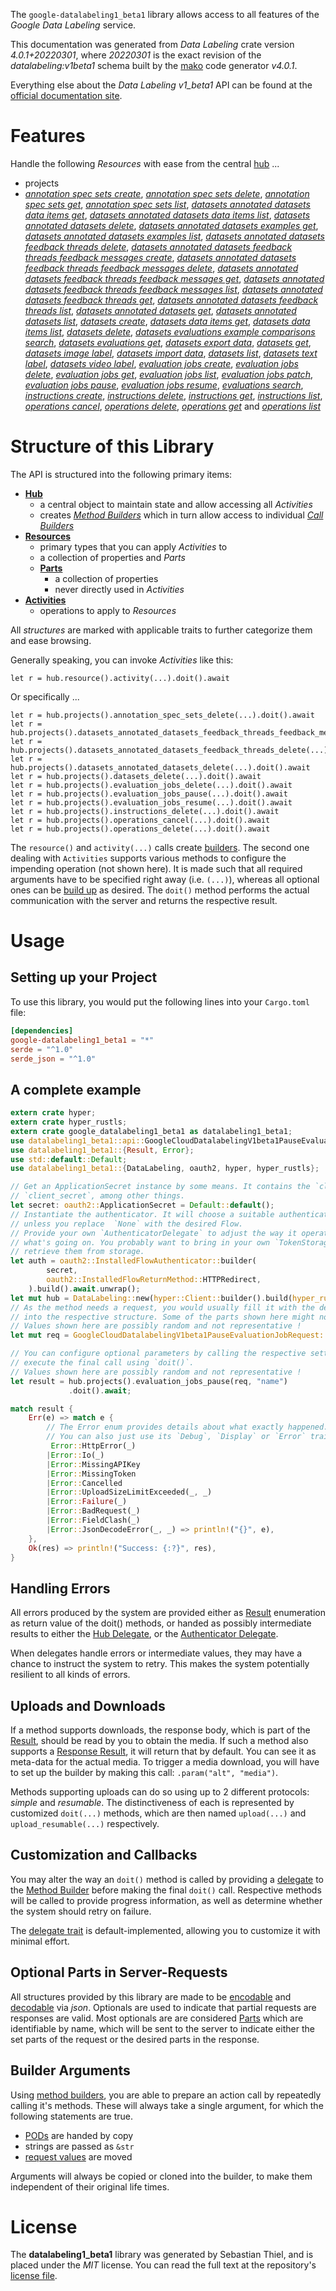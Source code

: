 <!---
DO NOT EDIT !
This file was generated automatically from 'src/generator/templates/api/README.md.mako'
DO NOT EDIT !
-->
The `google-datalabeling1_beta1` library allows access to all features of the *Google Data Labeling* service.

This documentation was generated from *Data Labeling* crate version *4.0.1+20220301*, where *20220301* is the exact revision of the *datalabeling:v1beta1* schema built by the [mako](http://www.makotemplates.org/) code generator *v4.0.1*.

Everything else about the *Data Labeling* *v1_beta1* API can be found at the
[official documentation site](https://cloud.google.com/data-labeling/docs/).
# Features

Handle the following *Resources* with ease from the central [hub](https://docs.rs/google-datalabeling1_beta1/4.0.1+20220301/google_datalabeling1_beta1/DataLabeling) ... 

* projects
 * [*annotation spec sets create*](https://docs.rs/google-datalabeling1_beta1/4.0.1+20220301/google_datalabeling1_beta1/api::ProjectAnnotationSpecSetCreateCall), [*annotation spec sets delete*](https://docs.rs/google-datalabeling1_beta1/4.0.1+20220301/google_datalabeling1_beta1/api::ProjectAnnotationSpecSetDeleteCall), [*annotation spec sets get*](https://docs.rs/google-datalabeling1_beta1/4.0.1+20220301/google_datalabeling1_beta1/api::ProjectAnnotationSpecSetGetCall), [*annotation spec sets list*](https://docs.rs/google-datalabeling1_beta1/4.0.1+20220301/google_datalabeling1_beta1/api::ProjectAnnotationSpecSetListCall), [*datasets annotated datasets data items get*](https://docs.rs/google-datalabeling1_beta1/4.0.1+20220301/google_datalabeling1_beta1/api::ProjectDatasetAnnotatedDatasetDataItemGetCall), [*datasets annotated datasets data items list*](https://docs.rs/google-datalabeling1_beta1/4.0.1+20220301/google_datalabeling1_beta1/api::ProjectDatasetAnnotatedDatasetDataItemListCall), [*datasets annotated datasets delete*](https://docs.rs/google-datalabeling1_beta1/4.0.1+20220301/google_datalabeling1_beta1/api::ProjectDatasetAnnotatedDatasetDeleteCall), [*datasets annotated datasets examples get*](https://docs.rs/google-datalabeling1_beta1/4.0.1+20220301/google_datalabeling1_beta1/api::ProjectDatasetAnnotatedDatasetExampleGetCall), [*datasets annotated datasets examples list*](https://docs.rs/google-datalabeling1_beta1/4.0.1+20220301/google_datalabeling1_beta1/api::ProjectDatasetAnnotatedDatasetExampleListCall), [*datasets annotated datasets feedback threads delete*](https://docs.rs/google-datalabeling1_beta1/4.0.1+20220301/google_datalabeling1_beta1/api::ProjectDatasetAnnotatedDatasetFeedbackThreadDeleteCall), [*datasets annotated datasets feedback threads feedback messages create*](https://docs.rs/google-datalabeling1_beta1/4.0.1+20220301/google_datalabeling1_beta1/api::ProjectDatasetAnnotatedDatasetFeedbackThreadFeedbackMessageCreateCall), [*datasets annotated datasets feedback threads feedback messages delete*](https://docs.rs/google-datalabeling1_beta1/4.0.1+20220301/google_datalabeling1_beta1/api::ProjectDatasetAnnotatedDatasetFeedbackThreadFeedbackMessageDeleteCall), [*datasets annotated datasets feedback threads feedback messages get*](https://docs.rs/google-datalabeling1_beta1/4.0.1+20220301/google_datalabeling1_beta1/api::ProjectDatasetAnnotatedDatasetFeedbackThreadFeedbackMessageGetCall), [*datasets annotated datasets feedback threads feedback messages list*](https://docs.rs/google-datalabeling1_beta1/4.0.1+20220301/google_datalabeling1_beta1/api::ProjectDatasetAnnotatedDatasetFeedbackThreadFeedbackMessageListCall), [*datasets annotated datasets feedback threads get*](https://docs.rs/google-datalabeling1_beta1/4.0.1+20220301/google_datalabeling1_beta1/api::ProjectDatasetAnnotatedDatasetFeedbackThreadGetCall), [*datasets annotated datasets feedback threads list*](https://docs.rs/google-datalabeling1_beta1/4.0.1+20220301/google_datalabeling1_beta1/api::ProjectDatasetAnnotatedDatasetFeedbackThreadListCall), [*datasets annotated datasets get*](https://docs.rs/google-datalabeling1_beta1/4.0.1+20220301/google_datalabeling1_beta1/api::ProjectDatasetAnnotatedDatasetGetCall), [*datasets annotated datasets list*](https://docs.rs/google-datalabeling1_beta1/4.0.1+20220301/google_datalabeling1_beta1/api::ProjectDatasetAnnotatedDatasetListCall), [*datasets create*](https://docs.rs/google-datalabeling1_beta1/4.0.1+20220301/google_datalabeling1_beta1/api::ProjectDatasetCreateCall), [*datasets data items get*](https://docs.rs/google-datalabeling1_beta1/4.0.1+20220301/google_datalabeling1_beta1/api::ProjectDatasetDataItemGetCall), [*datasets data items list*](https://docs.rs/google-datalabeling1_beta1/4.0.1+20220301/google_datalabeling1_beta1/api::ProjectDatasetDataItemListCall), [*datasets delete*](https://docs.rs/google-datalabeling1_beta1/4.0.1+20220301/google_datalabeling1_beta1/api::ProjectDatasetDeleteCall), [*datasets evaluations example comparisons search*](https://docs.rs/google-datalabeling1_beta1/4.0.1+20220301/google_datalabeling1_beta1/api::ProjectDatasetEvaluationExampleComparisonSearchCall), [*datasets evaluations get*](https://docs.rs/google-datalabeling1_beta1/4.0.1+20220301/google_datalabeling1_beta1/api::ProjectDatasetEvaluationGetCall), [*datasets export data*](https://docs.rs/google-datalabeling1_beta1/4.0.1+20220301/google_datalabeling1_beta1/api::ProjectDatasetExportDataCall), [*datasets get*](https://docs.rs/google-datalabeling1_beta1/4.0.1+20220301/google_datalabeling1_beta1/api::ProjectDatasetGetCall), [*datasets image label*](https://docs.rs/google-datalabeling1_beta1/4.0.1+20220301/google_datalabeling1_beta1/api::ProjectDatasetImageLabelCall), [*datasets import data*](https://docs.rs/google-datalabeling1_beta1/4.0.1+20220301/google_datalabeling1_beta1/api::ProjectDatasetImportDataCall), [*datasets list*](https://docs.rs/google-datalabeling1_beta1/4.0.1+20220301/google_datalabeling1_beta1/api::ProjectDatasetListCall), [*datasets text label*](https://docs.rs/google-datalabeling1_beta1/4.0.1+20220301/google_datalabeling1_beta1/api::ProjectDatasetTextLabelCall), [*datasets video label*](https://docs.rs/google-datalabeling1_beta1/4.0.1+20220301/google_datalabeling1_beta1/api::ProjectDatasetVideoLabelCall), [*evaluation jobs create*](https://docs.rs/google-datalabeling1_beta1/4.0.1+20220301/google_datalabeling1_beta1/api::ProjectEvaluationJobCreateCall), [*evaluation jobs delete*](https://docs.rs/google-datalabeling1_beta1/4.0.1+20220301/google_datalabeling1_beta1/api::ProjectEvaluationJobDeleteCall), [*evaluation jobs get*](https://docs.rs/google-datalabeling1_beta1/4.0.1+20220301/google_datalabeling1_beta1/api::ProjectEvaluationJobGetCall), [*evaluation jobs list*](https://docs.rs/google-datalabeling1_beta1/4.0.1+20220301/google_datalabeling1_beta1/api::ProjectEvaluationJobListCall), [*evaluation jobs patch*](https://docs.rs/google-datalabeling1_beta1/4.0.1+20220301/google_datalabeling1_beta1/api::ProjectEvaluationJobPatchCall), [*evaluation jobs pause*](https://docs.rs/google-datalabeling1_beta1/4.0.1+20220301/google_datalabeling1_beta1/api::ProjectEvaluationJobPauseCall), [*evaluation jobs resume*](https://docs.rs/google-datalabeling1_beta1/4.0.1+20220301/google_datalabeling1_beta1/api::ProjectEvaluationJobResumeCall), [*evaluations search*](https://docs.rs/google-datalabeling1_beta1/4.0.1+20220301/google_datalabeling1_beta1/api::ProjectEvaluationSearchCall), [*instructions create*](https://docs.rs/google-datalabeling1_beta1/4.0.1+20220301/google_datalabeling1_beta1/api::ProjectInstructionCreateCall), [*instructions delete*](https://docs.rs/google-datalabeling1_beta1/4.0.1+20220301/google_datalabeling1_beta1/api::ProjectInstructionDeleteCall), [*instructions get*](https://docs.rs/google-datalabeling1_beta1/4.0.1+20220301/google_datalabeling1_beta1/api::ProjectInstructionGetCall), [*instructions list*](https://docs.rs/google-datalabeling1_beta1/4.0.1+20220301/google_datalabeling1_beta1/api::ProjectInstructionListCall), [*operations cancel*](https://docs.rs/google-datalabeling1_beta1/4.0.1+20220301/google_datalabeling1_beta1/api::ProjectOperationCancelCall), [*operations delete*](https://docs.rs/google-datalabeling1_beta1/4.0.1+20220301/google_datalabeling1_beta1/api::ProjectOperationDeleteCall), [*operations get*](https://docs.rs/google-datalabeling1_beta1/4.0.1+20220301/google_datalabeling1_beta1/api::ProjectOperationGetCall) and [*operations list*](https://docs.rs/google-datalabeling1_beta1/4.0.1+20220301/google_datalabeling1_beta1/api::ProjectOperationListCall)




# Structure of this Library

The API is structured into the following primary items:

* **[Hub](https://docs.rs/google-datalabeling1_beta1/4.0.1+20220301/google_datalabeling1_beta1/DataLabeling)**
    * a central object to maintain state and allow accessing all *Activities*
    * creates [*Method Builders*](https://docs.rs/google-datalabeling1_beta1/4.0.1+20220301/google_datalabeling1_beta1/client::MethodsBuilder) which in turn
      allow access to individual [*Call Builders*](https://docs.rs/google-datalabeling1_beta1/4.0.1+20220301/google_datalabeling1_beta1/client::CallBuilder)
* **[Resources](https://docs.rs/google-datalabeling1_beta1/4.0.1+20220301/google_datalabeling1_beta1/client::Resource)**
    * primary types that you can apply *Activities* to
    * a collection of properties and *Parts*
    * **[Parts](https://docs.rs/google-datalabeling1_beta1/4.0.1+20220301/google_datalabeling1_beta1/client::Part)**
        * a collection of properties
        * never directly used in *Activities*
* **[Activities](https://docs.rs/google-datalabeling1_beta1/4.0.1+20220301/google_datalabeling1_beta1/client::CallBuilder)**
    * operations to apply to *Resources*

All *structures* are marked with applicable traits to further categorize them and ease browsing.

Generally speaking, you can invoke *Activities* like this:

```Rust,ignore
let r = hub.resource().activity(...).doit().await
```

Or specifically ...

```ignore
let r = hub.projects().annotation_spec_sets_delete(...).doit().await
let r = hub.projects().datasets_annotated_datasets_feedback_threads_feedback_messages_delete(...).doit().await
let r = hub.projects().datasets_annotated_datasets_feedback_threads_delete(...).doit().await
let r = hub.projects().datasets_annotated_datasets_delete(...).doit().await
let r = hub.projects().datasets_delete(...).doit().await
let r = hub.projects().evaluation_jobs_delete(...).doit().await
let r = hub.projects().evaluation_jobs_pause(...).doit().await
let r = hub.projects().evaluation_jobs_resume(...).doit().await
let r = hub.projects().instructions_delete(...).doit().await
let r = hub.projects().operations_cancel(...).doit().await
let r = hub.projects().operations_delete(...).doit().await
```

The `resource()` and `activity(...)` calls create [builders][builder-pattern]. The second one dealing with `Activities` 
supports various methods to configure the impending operation (not shown here). It is made such that all required arguments have to be 
specified right away (i.e. `(...)`), whereas all optional ones can be [build up][builder-pattern] as desired.
The `doit()` method performs the actual communication with the server and returns the respective result.

# Usage

## Setting up your Project

To use this library, you would put the following lines into your `Cargo.toml` file:

```toml
[dependencies]
google-datalabeling1_beta1 = "*"
serde = "^1.0"
serde_json = "^1.0"
```

## A complete example

```Rust
extern crate hyper;
extern crate hyper_rustls;
extern crate google_datalabeling1_beta1 as datalabeling1_beta1;
use datalabeling1_beta1::api::GoogleCloudDatalabelingV1beta1PauseEvaluationJobRequest;
use datalabeling1_beta1::{Result, Error};
use std::default::Default;
use datalabeling1_beta1::{DataLabeling, oauth2, hyper, hyper_rustls};

// Get an ApplicationSecret instance by some means. It contains the `client_id` and 
// `client_secret`, among other things.
let secret: oauth2::ApplicationSecret = Default::default();
// Instantiate the authenticator. It will choose a suitable authentication flow for you, 
// unless you replace  `None` with the desired Flow.
// Provide your own `AuthenticatorDelegate` to adjust the way it operates and get feedback about 
// what's going on. You probably want to bring in your own `TokenStorage` to persist tokens and
// retrieve them from storage.
let auth = oauth2::InstalledFlowAuthenticator::builder(
        secret,
        oauth2::InstalledFlowReturnMethod::HTTPRedirect,
    ).build().await.unwrap();
let mut hub = DataLabeling::new(hyper::Client::builder().build(hyper_rustls::HttpsConnectorBuilder::new().with_native_roots().https_or_http().enable_http1().enable_http2().build()), auth);
// As the method needs a request, you would usually fill it with the desired information
// into the respective structure. Some of the parts shown here might not be applicable !
// Values shown here are possibly random and not representative !
let mut req = GoogleCloudDatalabelingV1beta1PauseEvaluationJobRequest::default();

// You can configure optional parameters by calling the respective setters at will, and
// execute the final call using `doit()`.
// Values shown here are possibly random and not representative !
let result = hub.projects().evaluation_jobs_pause(req, "name")
             .doit().await;

match result {
    Err(e) => match e {
        // The Error enum provides details about what exactly happened.
        // You can also just use its `Debug`, `Display` or `Error` traits
         Error::HttpError(_)
        |Error::Io(_)
        |Error::MissingAPIKey
        |Error::MissingToken
        |Error::Cancelled
        |Error::UploadSizeLimitExceeded(_, _)
        |Error::Failure(_)
        |Error::BadRequest(_)
        |Error::FieldClash(_)
        |Error::JsonDecodeError(_, _) => println!("{}", e),
    },
    Ok(res) => println!("Success: {:?}", res),
}

```
## Handling Errors

All errors produced by the system are provided either as [Result](https://docs.rs/google-datalabeling1_beta1/4.0.1+20220301/google_datalabeling1_beta1/client::Result) enumeration as return value of
the doit() methods, or handed as possibly intermediate results to either the 
[Hub Delegate](https://docs.rs/google-datalabeling1_beta1/4.0.1+20220301/google_datalabeling1_beta1/client::Delegate), or the [Authenticator Delegate](https://docs.rs/yup-oauth2/*/yup_oauth2/trait.AuthenticatorDelegate.html).

When delegates handle errors or intermediate values, they may have a chance to instruct the system to retry. This 
makes the system potentially resilient to all kinds of errors.

## Uploads and Downloads
If a method supports downloads, the response body, which is part of the [Result](https://docs.rs/google-datalabeling1_beta1/4.0.1+20220301/google_datalabeling1_beta1/client::Result), should be
read by you to obtain the media.
If such a method also supports a [Response Result](https://docs.rs/google-datalabeling1_beta1/4.0.1+20220301/google_datalabeling1_beta1/client::ResponseResult), it will return that by default.
You can see it as meta-data for the actual media. To trigger a media download, you will have to set up the builder by making
this call: `.param("alt", "media")`.

Methods supporting uploads can do so using up to 2 different protocols: 
*simple* and *resumable*. The distinctiveness of each is represented by customized 
`doit(...)` methods, which are then named `upload(...)` and `upload_resumable(...)` respectively.

## Customization and Callbacks

You may alter the way an `doit()` method is called by providing a [delegate](https://docs.rs/google-datalabeling1_beta1/4.0.1+20220301/google_datalabeling1_beta1/client::Delegate) to the 
[Method Builder](https://docs.rs/google-datalabeling1_beta1/4.0.1+20220301/google_datalabeling1_beta1/client::CallBuilder) before making the final `doit()` call. 
Respective methods will be called to provide progress information, as well as determine whether the system should 
retry on failure.

The [delegate trait](https://docs.rs/google-datalabeling1_beta1/4.0.1+20220301/google_datalabeling1_beta1/client::Delegate) is default-implemented, allowing you to customize it with minimal effort.

## Optional Parts in Server-Requests

All structures provided by this library are made to be [encodable](https://docs.rs/google-datalabeling1_beta1/4.0.1+20220301/google_datalabeling1_beta1/client::RequestValue) and 
[decodable](https://docs.rs/google-datalabeling1_beta1/4.0.1+20220301/google_datalabeling1_beta1/client::ResponseResult) via *json*. Optionals are used to indicate that partial requests are responses 
are valid.
Most optionals are are considered [Parts](https://docs.rs/google-datalabeling1_beta1/4.0.1+20220301/google_datalabeling1_beta1/client::Part) which are identifiable by name, which will be sent to 
the server to indicate either the set parts of the request or the desired parts in the response.

## Builder Arguments

Using [method builders](https://docs.rs/google-datalabeling1_beta1/4.0.1+20220301/google_datalabeling1_beta1/client::CallBuilder), you are able to prepare an action call by repeatedly calling it's methods.
These will always take a single argument, for which the following statements are true.

* [PODs][wiki-pod] are handed by copy
* strings are passed as `&str`
* [request values](https://docs.rs/google-datalabeling1_beta1/4.0.1+20220301/google_datalabeling1_beta1/client::RequestValue) are moved

Arguments will always be copied or cloned into the builder, to make them independent of their original life times.

[wiki-pod]: http://en.wikipedia.org/wiki/Plain_old_data_structure
[builder-pattern]: http://en.wikipedia.org/wiki/Builder_pattern
[google-go-api]: https://github.com/google/google-api-go-client

# License
The **datalabeling1_beta1** library was generated by Sebastian Thiel, and is placed 
under the *MIT* license.
You can read the full text at the repository's [license file][repo-license].

[repo-license]: https://github.com/Byron/google-apis-rsblob/main/LICENSE.md

